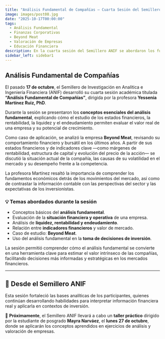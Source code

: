 ```yaml
---
title: "Análisis Fundamental de Compañías – Cuarta Sesión del Semillero ANIF"
image: images/post08.jpg
date: "2025-10-17T00:00:00"
tags:
  - Análisis Fundamental
  - Finanzas Corporativas
  - Beyond Meat
  - Valoración de Empresas
  - Educación Financiera
description: En la cuarta sesión del Semillero ANIF se abordaron los fundamentos del análisis fundamental de compañías, aplicados al caso de Beyond Meat, destacando su relevancia en la toma de decisiones de inversión.
sidebar_left: sidebar1
---
```


## Análisis Fundamental de Compañías  

El pasado **17 de octubre**, el Semillero de Investigación en Analítica e Ingeniería Financiera (ANIF) desarrolló su cuarta sesión académica titulada **“Análisis Fundamental de Compañías”**, dirigida por la profesora **Yessenia Martínez Ruiz, PhD**.  

Durante la sesión se presentaron los **conceptos esenciales del análisis fundamental**, explicando cómo el estudio de los estados financieros, la rentabilidad, la liquidez y el endeudamiento permiten evaluar el valor real de una empresa y su potencial de crecimiento.  

Como caso de aplicación, se analizó la empresa **Beyond Meat**, revisando su comportamiento financiero y bursátil en los últimos años. A partir de sus estados financieros y de indicadores clave —como márgenes de rentabilidad, estructura de capital y evolución del precio de la acción— se discutió la situación actual de la compañía, las causas de su volatilidad en el mercado y su desempeño frente a la competencia.  

La profesora Martínez resaltó la importancia de comprender los fundamentos económicos detrás de los movimientos del mercado, así como de contrastar la información contable con las perspectivas del sector y las expectativas de los inversionistas.  

### 💡 Temas abordados durante la sesión  
- Conceptos básicos del **análisis fundamental**.  
- Evaluación de la **situación financiera y operativa** de una empresa.  
- Análisis de **liquidez, rentabilidad y endeudamiento**.  
- Relación entre **indicadores financieros** y valor de mercado.  
- Caso de estudio: **Beyond Meat**.  
- Uso del análisis fundamental en la **toma de decisiones de inversión**.  

La sesión permitió comprender cómo el análisis fundamental se convierte en una herramienta clave para estimar el valor intrínseco de las compañías, facilitando decisiones más informadas y estratégicas en los mercados financieros.  

---

## 💬 Desde el Semillero ANIF  

Esta sesión fortaleció las bases analíticas de los participantes, quienes continúan desarrollando habilidades para interpretar información financiera real y aplicarla en contextos de inversión.  

📌 **Próximamente**, el Semillero ANIF llevará a cabo un **taller práctico** dirigido por la estudiante de posgrado **Mayra Narváez**, el **lunes 27 de octubre**, donde se aplicarán los conceptos aprendidos en ejercicios de análisis y valoración de empresas.  
